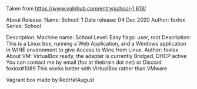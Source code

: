 Taken from https://www.vulnhub.com/entry/school-1,613/ 

About Release:
    Name: School: 1
    Date release: 04 Dec 2020
    Author: foxlox
    Series: School

Description:
    Machine name: School
    Level: Easy
    flags: user, root
    Description: This is a Linux box, running a Web Application, and a Windows application in WINE environment to give Access to Wine from Linux.
    Author: foxlox
    About VM: VirtualBox ready, the adapter is currently Bridged, DHCP active
    You can contact me by email (fox at thebrain dot net) or Discord foxlox#1089
    This works better with VirtualBox rather than VMware

Vagrant box made by RedHatAugust
